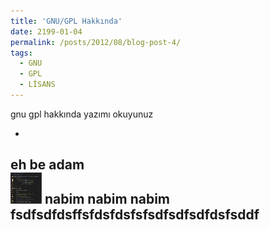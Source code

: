 ```yaml
---
title: 'GNU/GPL Hakkında'
date: 2199-01-04
permalink: /posts/2012/08/blog-post-4/
tags:
  - GNU
  - GPL
  - LİSANS
---
```

gnu gpl hakkında yazımı okuyunuz

-
eh be adam
<br/><img src="/images/bubblegirdi.jpg" width="50" height="50">
nabim nabim nabim fsdfsdfdsffsfdsfdsfsfsdfsdfsdfdsfsddf
-

